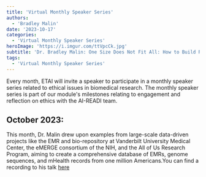 ```yaml
---
title: 'Virtual Monthly Speaker Series'
authors:
  - 'Bradley Malin'
date: '2023-10-17'
categories:
  - 'Virtual Monthly Speaker Series'
heroImage: 'https://i.imgur.com/ttVpcCk.jpg'
subtitle: 'Dr. Bradley Malin: One Size Does Not Fit All: How to Build Respectful Cohorts for Biomedical Data Science'
tags:
  - 'Virtual Monthly Speaker Series'
---
```


Every month, ETAI will invite a speaker to participate in a monthly speaker series related to ethical issues in biomedical research. The monthly speaker series is part of our module's milestones relating to engagement and reflection on ethics with the AI-READI team.

## October 2023:

This month, Dr. Malin drew upon examples from large-scale data-driven projects like the EMR and bio-repository at Vanderbilt University Medical Center, the eMERGE consortium of the NIH, and the All of Us Research Program, aiming to create a comprehensive database of EMRs, genome sequences, and mHealth records from one million Americans.You can find a recording to his talk [here](https://public.3.basecamp.com/p/YjPGqeLizC6PawLn3fstTa4P)
